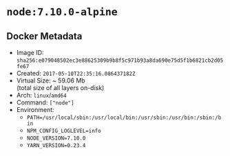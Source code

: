 # `node:7.10.0-alpine`

## Docker Metadata

- Image ID: `sha256:e079048502ec3e88625309b9b8f5c971b93a8da690e75d5f1b6821cb2d05fe67`
- Created: `2017-05-10T22:35:16.086437182Z`
- Virtual Size: ~ 59.06 Mb  
  (total size of all layers on-disk)
- Arch: `linux`/`amd64`
- Command: `["node"]`
- Environment:
  - `PATH=/usr/local/sbin:/usr/local/bin:/usr/sbin:/usr/bin:/sbin:/bin`
  - `NPM_CONFIG_LOGLEVEL=info`
  - `NODE_VERSION=7.10.0`
  - `YARN_VERSION=0.23.4`

